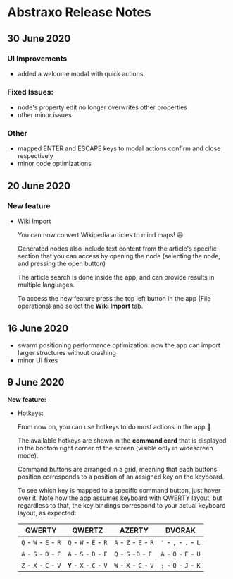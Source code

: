 # Abstraxo Release Notes

## 30 June 2020
 ### UI Improvements
  - added a welcome modal with quick actions
 ### Fixed Issues:
  - node's property edit no longer overwrites other properties
  - other minor issues
 ### Other
  - mapped ENTER and ESCAPE keys to modal actions confirm and close respectively
  - minor code optimizations

## 20 June 2020
 ### New feature
 - Wiki Import
 
   You can now convert Wikipedia articles to mind maps! 😃
   
   Generated nodes also include text content from the article's specific section that you can access by opening the node (selecting the node, and pressing the open button)
   
   The article search is done inside the app, and can provide results in multiple languages.
   
   To access the new feature press the top left button in the app (File operations) and select the **Wiki Import** tab.

## 16 June 2020
 - swarm positioning performance optimization: now the app can import larger structures without crashing
 - minor UI fixes

## 9 June 2020
  **New feature:**
  - Hotkeys:
  
    From now on, you can use hotkeys to do most actions in the app 🙂
    
    The available hotkeys are shown in the **command card** that is displayed in the bootom right corner of the screen (visible only in widescreen mode).
  
    Command buttons are arranged in a grid, meaning that each buttons' position corresponds to a position of an assigned key on the keyboard.
    
    To see which key is mapped to a specific command button, just hover over it. Note how the app assumes keyboard with QWERTY layout, but regardless to that, the key bindings correspond to your actual keyboard layout, as expected:

    | QWERTY | QWERTZ | AZERTY | DVORAK |
    |---|---|---|---|
    | `Q` - `W` - `E` - `R` | `Q` - `W` - `E` - `R` | `A` - `Z` - `E` - `R` |  `'` - `,` - `.` - `L` | 
    | `A` - `S` - `D` - `F` | `A` - `S` - `D` - `F` | `Q` - `S` -`D` - `F` | `A` - `O` - `E` - `U` | 
    | `Z` - `X` - `C` - `V` | **`Y`** - `X` - `C` - `V` | `W` - `X` - `C` - `V` | `;` - `Q` - `J` - `K` | 
